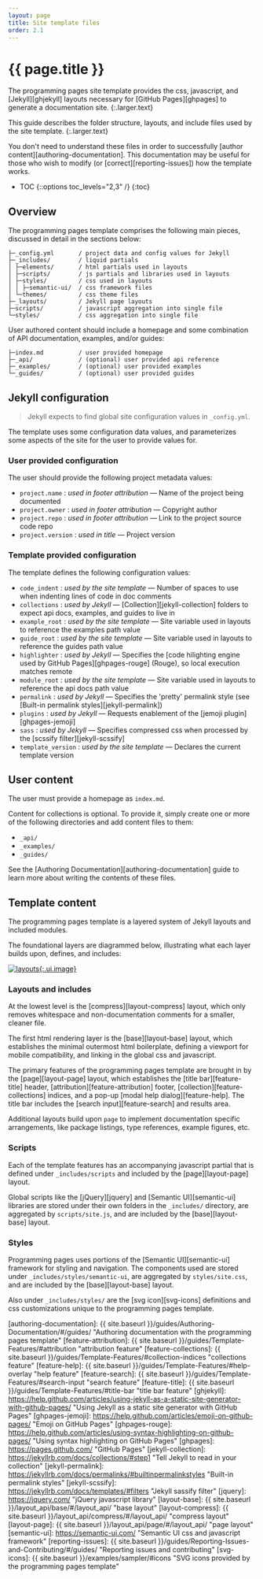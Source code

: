 ```yaml
---
layout: page
title: Site template files
order: 2.1
---
```


# {{ page.title }}

The programming pages site template provides the css, javascript, and [Jekyll][ghjekyll] layouts necessary for [GitHub Pages][ghpages] to generate a documentation site.
{:.larger.text}

This guide describes the folder structure, layouts, and include files used by the site template.
{:.larger.text}

You don't need to understand these files in order to successfully [author content][authoring-documentation]. This documentation may be useful for those who wish to modify (or [correct][reporting-issues]) how the template works.

- TOC
{::options toc_levels="2,3" /}
{:toc}


## Overview

The programming pages template comprises the following main pieces, discussed in detail in the sections below:

    ├─_config.yml       / project data and config values for Jekyll
    ├─_includes/        / liquid partials
    │ ├─elements/       / html partials used in layouts
    │ ├─scripts/        / js partials and libraries used in layouts
    │ ├─styles/         / css used in layouts
    │ │ ├─semantic-ui/  / css framework files
    │ └─themes/         / css theme files
    ├─_layouts/         / Jekyll page layouts
    ├─scripts/          / javascript aggregation into single file
    └─styles/           / css aggregation into single file

User authored content should include a homepage and some combination of API documentation, examples, and/or guides:

    ├─index.md          / user provided homepage
    ├─_api/             / (optional) user provided api reference
    ├─_examples/        / (optional) user provided examples
    └─_guides/          / (optional) user provided guides


## Jekyll configuration

> Jekyll expects to find global site configuration values in `_config.yml`.

The template uses some configuration data values, and parameterizes some aspects of the site for the user to provide values for.

### User provided configuration

The user should provide the following project metadata values:

- `project.name` : _used in footer attribution_ &mdash; Name of the project being documented
- `project.owner` : _used in footer attribution_ &mdash; Copyright author
- `project.repo` : _used in footer attribution_ &mdash; Link to the project source code repo
- `project.version` : _used in title_ &mdash; Project version

### Template provided configuration

The template defines the following configuration values:

- `code_indent` : _used by the site template_ &mdash; Number of spaces to use when indenting lines of code in doc comments
- `collections` : _used by Jekyll_ &mdash; [Collection][jekyll-collection] folders to expect api docs, examples, and guides to live in
- `example_root` : _used by the site template_ &mdash; Site variable used in layouts to reference the examples path value
- `guide_root` : _used by the site template_ &mdash; Site variable used in layouts to reference the guides path value
- `highlighter` : _used by Jekyll_ &mdash; Specifies the [code hilighting engine used by GitHub Pages][ghpages-rouge] (Rouge), so local execution matches remote
- `module_root` : _used by the site template_ &mdash; Site variable used in layouts to reference the api docs path value
- `permalink` : _used by Jekyll_ &mdash; Specifies the 'pretty' permalink style (see [Built-in permalink styles][jekyll-permalink])
- `plugins` : _used by Jekyll_ &mdash; Requests enablement of the [jemoji plugin][ghpages-jemoji]
- `sass` : _used by Jekyll_ &mdash; Specifies compressed css when processed by the [scssify filter][jekyll-scssify]
- `template_version` : _used by the site template_ &mdash; Declares the current template version


## User content

The user must provide a homepage as `index.md`.

Content for collections is optional. To provide it, simply create one or more of the following directories and add content files to them:

- `_api/`
- `_examples/`
- `_guides/`

See the [Authoring Documentation][authoring-documentation] guide to learn more about writing the contents of these files.


## Template content

The programming pages template is a layered system of Jekyll layouts and included modules.

The foundational layers are diagrammed below, illustrating what each layer builds upon, defines, and includes:

[![layouts](template-structure.draw-io.png "diagram of the template structure (draw.io)"){:.ui.image}](template-structure.draw-io.png)

### Layouts and includes

At the lowest level is the [compress][layout-compress] layout, which only removes whitespace and non-documentation comments for a smaller, cleaner file.

The first html rendering layer is the [base][layout-base] layout, which establishes the minimal outermost html boilerplate, defining a viewport for mobile compatibility, and linking in the global css and javascript.

The primary features of the programming pages template are brought in by the [page][layout-page] layout, which establishes the [title bar][feature-title] header, [attribution][feature-attribution] footer, [collection][feature-collections] indices, and a pop-up [modal help dialog][feature-help]. The title bar includes the [search input][feature-search] and results area.

Additional layouts build upon `page` to implement documentation specific arrangements, like package listings, type references, example figures, etc.

### Scripts

Each of the template features has an accompanying javascript partial that is defined under `_includes/scripts` and included by the [page][layout-page] layout.

Global scripts like the [jQuery][jquery] and [Semantic UI][semantic-ui] libraries are stored under their own folders in the `_includes/` directory, are aggregated by `scripts/site.js`, and are included by the [base][layout-base] layout.

### Styles

Programming pages uses portions of the [Semantic UI][semantic-ui] framework for styling and navigation. The components used are stored under `_includes/styles/semantic-ui`, are aggregated by `styles/site.css`, and are included by the [base][layout-base] layout.

Also under `_includes/styles/` are the [svg icon][svg-icons] definitions and css customizations unique to the programming pages template.



[authoring-documentation]: {{ site.baseurl }}/guides/Authoring-Documentation/#/guides/ "Authoring documentation with the programming pages template"
[feature-attribution]: {{ site.baseurl }}/guides/Template-Features/#attribution "attribution feature"
[feature-collections]: {{ site.baseurl }}/guides/Template-Features/#collection-indices "collections feature"
[feature-help]: {{ site.baseurl }}/guides/Template-Features/#help-overlay "help feature"
[feature-search]: {{ site.baseurl }}/guides/Template-Features/#search-input "search feature"
[feature-title]: {{ site.baseurl }}/guides/Template-Features/#title-bar "title bar feature"
[ghjekyll]: https://help.github.com/articles/using-jekyll-as-a-static-site-generator-with-github-pages/ "Using Jekyll as a static site generator with GitHub Pages"
[ghpages-jemoji]: https://help.github.com/articles/emoji-on-github-pages/ "Emoji on GitHub Pages"
[ghpages-rouge]: https://help.github.com/articles/using-syntax-highlighting-on-github-pages/ "Using syntax highlighting on GitHub Pages"
[ghpages]: https://pages.github.com/ "GitHub Pages"
[jekyll-collection]: https://jekyllrb.com/docs/collections/#step1 "Tell Jekyll to read in your collection"
[jekyll-permalink]: https://jekyllrb.com/docs/permalinks/#builtinpermalinkstyles "Built-in permalink styles"
[jekyll-scssify]: https://jekyllrb.com/docs/templates/#filters "Jekyll sassify filter"
[jquery]: https://jquery.com/ "jQuery javascript library"
[layout-base]: {{ site.baseurl }}/layout_api/base/#/layout_api/ "base layout"
[layout-compress]: {{ site.baseurl }}/layout_api/compress/#/layout_api/ "compress layout"
[layout-page]: {{ site.baseurl }}/layout_api/page/#/layout_api/ "page layout"
[semantic-ui]: https://semantic-ui.com/ "Semantic UI css and javascript framework"
[reporting-issues]: {{ site.baseurl }}/guides/Reporting-Issues-and-Contributing/#/guides/ "Reporting issues and contributing"
[svg-icons]: {{ site.baseurl }}/examples/sampler/#icons "SVG icons provided by the programming pages template"
